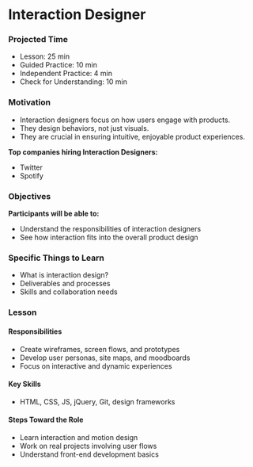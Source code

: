 # Interaction Designer

### Projected Time

- Lesson: 25 min
- Guided Practice: 10 min
- Independent Practice: 4 min
- Check for Understanding: 10 min

### Motivation

- Interaction designers focus on how users engage with products.
- They design behaviors, not just visuals.
- They are crucial in ensuring intuitive, enjoyable product experiences.

**Top companies hiring Interaction Designers:**

- Twitter
- Spotify

### Objectives

**Participants will be able to:**

- Understand the responsibilities of interaction designers
- See how interaction fits into the overall product design

### Specific Things to Learn

- What is interaction design?
- Deliverables and processes
- Skills and collaboration needs

### Lesson

#### Responsibilities

- Create wireframes, screen flows, and prototypes
- Develop user personas, site maps, and moodboards
- Focus on interactive and dynamic experiences

#### Key Skills

- HTML, CSS, JS, jQuery, Git, design frameworks

#### Steps Toward the Role

- Learn interaction and motion design
- Work on real projects involving user flows
- Understand front-end development basics
